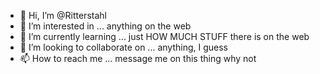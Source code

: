 - 👋 Hi, I’m @Ritterstahl
- 👀 I’m interested in ... anything on the web
- 🌱 I’m currently learning ... just HOW MUCH STUFF there is on the web
- 💞️ I’m looking to collaborate on ... anything, I guess
- 📫 How to reach me ... message me on this thing why not

<!---
Ritterstahl/Ritterstahl is a ✨ special ✨ repository because its `README.md` (this file) appears on your GitHub profile.
You can click the Preview link to take a look at your changes.
--->
